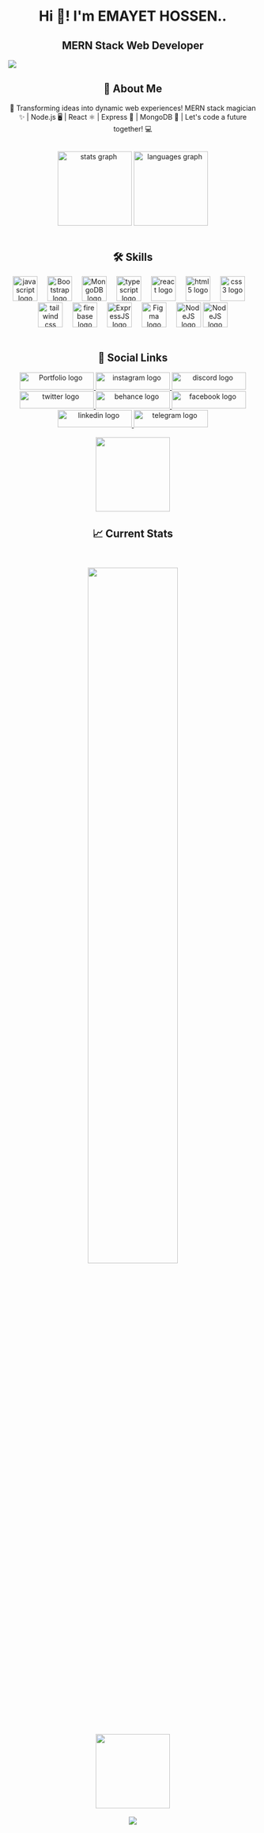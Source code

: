 <h1 align="center">Hi 👋! I'm EMAYET HOSSEN..</h1>
 <h2 align="center">MERN Stack Web Developer</h2>
 <img src="https://i.ibb.co/KyrHstn/Beige-Modern-Elegant-Personal-Linked-In-Banner.png" />
 <h2 align="center">🚀 About Me</h2>
<p align="center"> 🚀 Transforming ideas into dynamic web experiences! MERN stack magician ✨ | Node.js 🖥️ | React ⚛️ | Express 🔄 | MongoDB 🍃 | Let's code a future together! 💻</p><br />
  <div align="center">
    <img
      src="https://github-readme-stats.vercel.app/api?username=emayethossen&hide_title=false&hide_rank=false&show_icons=true&include_all_commits=true&count_private=true&disable_animations=false&theme=dracula&locale=en&hide_border=false"
      height="150" alt="stats graph" />
    <img
      src="https://github-readme-stats.vercel.app/api/top-langs?username=emayethossen&locale=en&hide_title=false&layout=compact&card_width=320&langs_count=5&theme=dracula&hide_border=false"
      height="150" alt="languages graph" />
  </div>
  <br/>
  <h2 align="center">🛠 Skills</h2>
  <div align="center">
    <img src="https://cdn.jsdelivr.net/gh/devicons/devicon/icons/javascript/javascript-original.svg" height="50"
      alt="javascript logo" />
    <img  width="12" />
    <img src="https://cdn.jsdelivr.net/gh/devicons/devicon/icons/bootstrap/bootstrap-original.svg" height="50"
      alt="Bootstrap logo" />
    <img width="12" />
    <img src="https://cdn.jsdelivr.net/gh/devicons/devicon/icons/mongodb/mongodb-original.svg" height="50"
      alt="MongoDB logo" />
    <img width="12" />
    <img src="https://cdn.jsdelivr.net/gh/devicons/devicon/icons/typescript/typescript-original.svg" height="50"
      alt="typescript logo" />
    <img width="12" />
    <img src="https://cdn.jsdelivr.net/gh/devicons/devicon/icons/react/react-original.svg" height="50"
      alt="react logo" />
    <img width="12" />
    <img src="https://cdn.jsdelivr.net/gh/devicons/devicon/icons/html5/html5-original.svg" height="50"
      alt="html5 logo" />
    <img width="12" />
    <img src="https://cdn.jsdelivr.net/gh/devicons/devicon/icons/css3/css3-original.svg" height="50" alt="css3 logo" />
    <img width="12" />
    <img src="https://cdn.jsdelivr.net/gh/devicons/devicon/icons/tailwindcss/tailwindcss-plain.svg" height="50" alt="tailwind css logo" />
    <img width="12" />
    <img src="https://cdn.jsdelivr.net/gh/devicons/devicon/icons/firebase/firebase-plain.svg" height="50" alt="firebase logo" />
    <img width="12" />
    <img src="https://cdn.jsdelivr.net/gh/devicons/devicon/icons/express/express-original.svg" height="50"
      alt="ExpressJS logo" />
    <img width="12" />
    <img src="https://cdn.jsdelivr.net/gh/devicons/devicon/icons/figma/figma-original.svg" height="50"
      alt="Figma logo" />
    <img width="12" />
    <img src="https://cdn.jsdelivr.net/gh/devicons/devicon/icons/nodejs/nodejs-original.svg" height="50"
      alt="NodeJS logo" />
   <img src="https://cdn.jsdelivr.net/gh/devicons/devicon/icons/mongoose/mongoose-original.svg" height="50"
      alt="NodeJS logo" />
  </div>
  <br/>
  
  <div align="center">
   <h2>🔗 Social Links</h2>
    <a href="https://www.instagram.com/emayethossen">
      <img
        src="https://img.shields.io/badge/my_portfolio-000?style=for-the-badge&logo=ko-fi&logoColor=white"
        height="35" width="150" alt="Portfolio logo" />
    </a>
   <a href="https://www.instagram.com/emayethossen">
      <img
        src="https://img.shields.io/static/v1?message=Instagram&logo=instagram&label=&color=FF69B4&logoColor=white&logoWidth=30&labelColor=&style=for-the-badge"
        height="35" width="150" alt="instagram logo" />
    </a>
    <a href="https://discord.com/users/1073823823549444117">
      <img
        src="https://img.shields.io/static/v1?message=Discord&logo=discord&label=&color=7289DA&logoColor=white&labelColor=&style=for-the-badge"
        height="35" width="150" alt="discord logo" />
    </a>
    <a href="https://twitter.com/EmayetHossen">
      <img
        src="https://img.shields.io/static/v1?message=Twitter&logo=twitter&label=&color=00ACEE&logoColor=white&labelColor=&style=for-the-badge"
        height="35" width="150" alt="twitter logo" />
    </a>
    <a href="https://www.behance.net/emayethossen">
      <img
        src="https://img.shields.io/static/v1?message=Behance&logo=behance&label=&color=5DA5FF&logoColor=white&labelColor=&style=for-the-badge"
        height="35" width="150" alt="behance logo" />
    </a>
    <a href="https://www.facebook.com/emayethossen4/">
      <img
        src="https://img.shields.io/static/v1?message=Facebook&logo=facebook&label=&color=17A9FD&logoColor=white&labelColor=&style=for-the-badge"
        height="35" width="150" alt="facebook logo" />
    </a>
    <a href="https://www.linkedin.com/in/emayethossen/">
      <img
        src="https://img.shields.io/static/v1?message=LinkedIn&logo=linkedin&label=&color=0077B5&logoColor=white&labelColor=&style=for-the-badge"
        height="35" width="150" alt="linkedin logo" />
    </a>
    <a href="https://t.me/emayethossen">
      <img src="https://img.shields.io/badge/Telegram-2CA5E0?style=for-the-badge&logo=telegram&logoColor=white"
        height="35" width="150" alt="telegram logo">
    </a>
  </div><br/>
  <div align="center">
    <img align="center" height="150" src="https://i.imgflip.com/65efzo.gif" /><br />

## :chart_with_upwards_trend: Current Stats

<br />
<p align="center">
  <img width="60%" src="https://github-readme-streak-stats.herokuapp.com?user=emayethossen&theme=react&hide_border=true&background=0D1117&stroke=0D1117&fire=FF1CF7&sideLabels=00F0FF&currStreakNum=FF1CF7&ring=FF1CF7&currStreakLabel=FF1CF7&sideNums=00F0FF" />
</p>
   
   <img align="center" height="150" src="https://i.imgflip.com/65efzo.gif" />
  </div>
<br />
<div align="center">
 <img src="https://metrics.lecoq.io/emayethossen" />  
</div>

